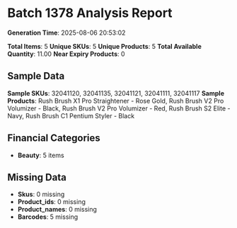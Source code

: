 # Batch 1378 Analysis Report

**Generation Time**: 2025-08-06 20:53:02

**Total Items**: 5
**Unique SKUs**: 5
**Unique Products**: 5
**Total Available Quantity**: 11.00
**Near Expiry Products**: 0

## Sample Data
**Sample SKUs**: 32041120, 32041135, 32041121, 32041111, 32041117
**Sample Products**: Rush Brush X1 Pro Straightener - Rose Gold, Rush Brush V2 Pro Volumizer - Black, Rush Brush V2 Pro Volumizer - Red, Rush Brush S2 Elite - Navy, Rush Brush C1 Pentium Styler - Black

## Financial Categories
- **Beauty**: 5 items

## Missing Data
- **Skus**: 0 missing
- **Product_ids**: 0 missing
- **Product_names**: 0 missing
- **Barcodes**: 5 missing
